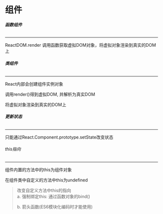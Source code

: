 # 组件



###### **函数组件**

---

ReactDOM.render 调用函数获取虚拟DOM对象，将虚拟对象渲染到真实的DOM上



###### **类组件**

---

React内部会创建组件实例对象

调用render()得到虚拟DOM, 并解析为真实DOM

将虚拟对象渲染到真实的DOM上



###### **更新状态**

---

只能通过React.Component.prototype.setState改变状态



###### this指向

----

组件内置的方法中的this为组件对象

在组件类中自定义的方法中this为undefined

> 改变自定义方法中this的指向<br>
> a. 强制绑定this: 通过函数对象的bind()
>
> b. 箭头函数(ES6模块化编码时才能使用)





